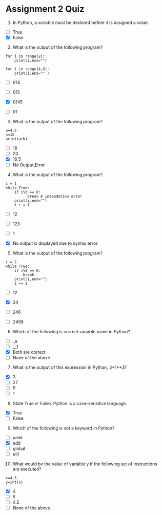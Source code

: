 
# Assignment 2 Quiz

1) In Python, a variable must be declared before it is assigned a value.

- [ ] True
- [x] False

2) What is the output of the following program?
```python3
for i in range(2):
	print(i,end="")

for i in range(4,6):
	print(i,end="" )
```

- [ ] 014
- [ ] 015
- [x] 0145
- [ ] 01


3) What is the output of the following program?
```python3
a=4.5
b=15
print(a+b)
```

- [ ] 19
- [ ] 20
- [x] 19.5
- [ ] No Output,Error

4) What is the output of the following program?
```python3
i = 1
while True:
	if i%3 == 0:
		  break # intendation error
	print(i,end="")
	i + = 1
```

- [ ] 12
- [ ] 123
- [ ] 1
- [x]  No output is displayed due to syntax error.



5) What is the output of the following program?
```python3
i = 2
while True:
    if i%3 == 0:
        break
    print(i,end="")
    i += 2
```

- [ ] 12
- [x] 24
- [ ] 246
- [ ] 2468


6) Which of the following is correct variable name in Python?

  - [ ] _a
  - [ ] __1
  - [x]  Both are correct
  - [ ] None of the above

7) What is the output of this expression in Python, 3*1**3?


  - [x]  3
  - [ ]  27
  - [ ]  9
  - [ ]  1

8) State True or False.
Python is a case-sensitive language.

  - [x] True
  - [ ] False

9) Which of the following is not a keyword in Python?

- [ ]  yeild
- [x]  add
- [ ]  global
- [ ]  elif

10)  What would be the value of variable y if the following set of instructions are executed?
```python3
x=4.5
y=int(x)
```
 - [x]  4
 - [ ]  5
 - [ ]  4.5
 - [ ]  None of the above
